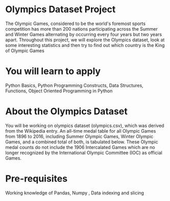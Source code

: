 # Olympics Dataset Project 

The Olympic Games, considered to be the world's foremost sports competition has more than 200 nations participating across the Summer and Winter Games alternating by occurring every four years but two years apart. Throughout this project, we will explore the Olympics dataset, look at some interesting statistics and then try to find out which country is the King of Olympic Games

# You will learn to apply 
Python Basics, 
Python Programming Constructs, 
Data Structures, 
Functions, 
Object Oriented Programming in Python

# About the Olympics Dataset

You will be working on olympics dataset (olympics.csv), which was derived from the Wikipedia entry. An all-time medal table for all Olympic Games from 1896 to 2016, including Summer Olympic Games, Winter Olympic Games, and a combined total of both, is tabulated below. These Olympic medal counts do not include the 1906 Intercalated Games which are no longer recognized by the International Olympic Committee (IOC) as official Games.

# Pre-requisites

Working knowledge of Pandas, Numpy , 
Data indexing and slicing
